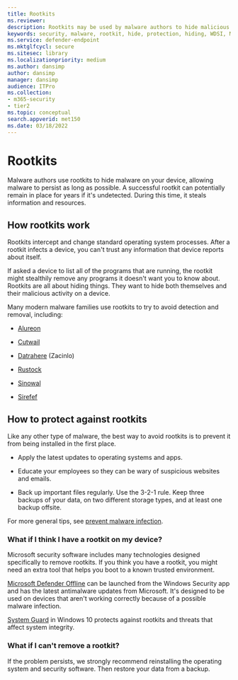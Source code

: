 ```yaml
---
title: Rootkits
ms.reviewer: 
description: Rootkits may be used by malware authors to hide malicious code on your computer and make malware or potentially unwanted software harder to remove.
keywords: security, malware, rootkit, hide, protection, hiding, WDSI, MMPC, Microsoft Malware Protection Center, rootkits, Sirefef, Rustock, Sinowal, Cutwail, malware, virus
ms.service: defender-endpoint
ms.mktglfcycl: secure
ms.sitesec: library
ms.localizationpriority: medium
ms.author: dansimp
author: dansimp
manager: dansimp
audience: ITPro
ms.collection: 
- m365-security
- tier2
ms.topic: conceptual
search.appverid: met150
ms.date: 03/18/2022
---
```


# Rootkits

Malware authors use rootkits to hide malware on your device, allowing malware to persist as long as possible. A successful rootkit can potentially remain in place for years if it's undetected. During this time, it steals information and resources.

## How rootkits work

Rootkits intercept and change standard operating system processes. After a rootkit infects a device, you can't trust any information that device reports about itself.

If asked a device to list all of the programs that are running, the rootkit might stealthily remove any programs it doesn't want you to know about. Rootkits are all about hiding things. They want to hide both themselves and their malicious activity on a device.

Many modern malware families use rootkits to try to avoid detection and removal, including:

* [Alureon](https://www.microsoft.com/security/portal/threat/encyclopedia/Entry.aspx?Name=Win32%2fAlureon)

* [Cutwail](https://www.microsoft.com/security/portal/threat/encyclopedia/Entry.aspx?Name=Win32%2fCutwail)

* [Datrahere](https://www.microsoft.com/en-us/wdsi/threats/malware-encyclopedia-description?Name=Trojan:Win64/Detrahere) (Zacinlo)

* [Rustock](https://www.microsoft.com/security/portal/threat/encyclopedia/entry.aspx?Name=Win32%2fRustock)

* [Sinowal](https://www.microsoft.com/security/portal/threat/encyclopedia/Entry.aspx?Name=Win32%2fSinowal)

* [Sirefef](https://www.microsoft.com/security/portal/threat/encyclopedia/Entry.aspx?Name=Win32%2fSirefef)

## How to protect against rootkits

Like any other type of malware, the best way to avoid rootkits is to prevent it from being installed in the first place.

* Apply the latest updates to operating systems and apps.

* Educate your employees so they can be wary of suspicious websites and emails.

* Back up important files regularly. Use the 3-2-1 rule. Keep three backups of your data, on two different storage types, and at least one backup offsite.

For more general tips, see [prevent malware infection](prevent-malware-infection.md).

### What if I think I have a rootkit on my device?

Microsoft security software includes many technologies designed specifically to remove rootkits. If you think you have a rootkit, you might need an extra tool that helps you boot to a known trusted environment.

[Microsoft Defender Offline](https://support.microsoft.com/help/17466/microsoft-defender-offline-help-protect-my-pc) can be launched from the Windows Security app and has the latest antimalware updates from Microsoft. It's designed to be used on devices that aren't working correctly because of a possible malware infection.

[System Guard](https://cloudblogs.microsoft.com/microsoftsecure/2017/10/23/hardening-the-system-and-maintaining-integrity-with-windows-defender-system-guard/) in Windows 10 protects against rootkits and threats that affect system integrity.

### What if I can't remove a rootkit?

If the problem persists, we strongly recommend reinstalling the operating system and security software. Then restore your data from a backup.
